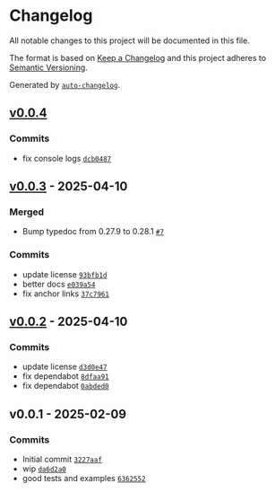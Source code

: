 # Changelog

All notable changes to this project will be documented in this file.

The format is based on [Keep a Changelog](https://keepachangelog.com/en/1.0.0/)
and this project adheres to [Semantic Versioning](https://semver.org/spec/v2.0.0.html).

Generated by [`auto-changelog`](https://github.com/CookPete/auto-changelog).

## [v0.0.4](https://github.com/substrate-system/anchor/compare/v0.0.3...v0.0.4)

### Commits

- fix console logs [`dcb0487`](https://github.com/substrate-system/anchor/commit/dcb048749b17ee8b975c758c92a0043cc816ed7f)

## [v0.0.3](https://github.com/substrate-system/anchor/compare/v0.0.2...v0.0.3) - 2025-04-10

### Merged

- Bump typedoc from 0.27.9 to 0.28.1 [`#7`](https://github.com/substrate-system/anchor/pull/7)

### Commits

- update license [`93bfb1d`](https://github.com/substrate-system/anchor/commit/93bfb1d91a3c5b8f8f34b2e6668a1b1f6eecd543)
- better docs [`e039a54`](https://github.com/substrate-system/anchor/commit/e039a54088abb4dccf7f30f19f57e525d78a52fc)
- fix anchor links [`37c7961`](https://github.com/substrate-system/anchor/commit/37c79619515e9696292543383079468fd759f412)

## [v0.0.2](https://github.com/substrate-system/anchor/compare/v0.0.1...v0.0.2) - 2025-04-10

### Commits

- update license [`d3d0e47`](https://github.com/substrate-system/anchor/commit/d3d0e47c66205072487e4ab19e94ce08a36226aa)
- fix dependabot [`8dfaa91`](https://github.com/substrate-system/anchor/commit/8dfaa911619746443d7aaf62d96a40ed02202d0d)
- fix dependabot [`0abded0`](https://github.com/substrate-system/anchor/commit/0abded0a468dd33a2ca16f1bb5e4a6d487b3e540)

## v0.0.1 - 2025-02-09

### Commits

- Initial commit [`3227aaf`](https://github.com/substrate-system/anchor/commit/3227aaf463fc49e1c8d8b03e09a5890096705ed6)
- wip [`da6d2a0`](https://github.com/substrate-system/anchor/commit/da6d2a0ee0f22473a8b4cf3861a81aa93f12e8ad)
- good tests and examples [`6362552`](https://github.com/substrate-system/anchor/commit/63625521666d22781ab936c54333c60db497c3fb)
